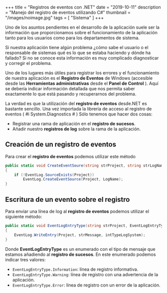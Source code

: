 +++
title = "Registros de eventos con .NET"
date = "2019-10-11"
description = "Manejo del registro de eventos utilizando C#"
thumbnail = "/images/noimage.jpg"
tags = [ "Sistema" ]
+++

Uno de los asuntos pendientes en el desarrollo de la aplicación suele ser la información que proporcionamos
sobre el funcionamiento de la aplicación tanto para los usuarios como para los departamentos de sistema.

Si nuestra aplicación tiene algún problema ¿cómo sabe el usuario o el responsable de sistemas qué es lo que
se estaba haciendo y dónde ha fallado? Si no se conoce esta información es muy complicado diagnosticar y 
corregir el problema.

Uno de los lugares más útiles para registrar los errores y el funcionamiento de nuestra aplicación es
el **Registro de Eventos** de Windows (accesible desde las **Herramientas administrativas** desde
el **Panel de Control** ). Aquí se debería indicar información detallada que nos permita
saber exactamente lo que está pasando y recuperarnos del problema.

La verdad es que la utilización del **registro de eventos** desde.NET es bastante sencillo. Una vez
importada la librería de acceso al registro de eventos ( #i System.Diagnostics # ) Sólo tenemos
que hacer dos cosas:

* Registrar una rama de aplicación en el **registro de sucesos**.
* Añadir nuestro **registros de log** sobre la rama de la aplicación.

## Creación de un registro de eventos

Para crear el **registro de eventos** podemos utilizar este método

```csharp
public static void CreateEventSoure(string strProject, string strLogName)
{ 
	if (!EventLog.SourceExists(Project))
		EventLog.CreateEventSource(Project, LogName);
}
```

## Escritura de un evento sobre el registro

Para enviar una línea de log al **registro de eventos** podemos utilizar el siguiente método:

```csharp
public static void EventLogEntryType(string strProject, EventLogEntryType intTypeLog, string strMessage)
{ 
	EventLog.WriteEntry(Project, strMessage, intTypeLogSystem);
}
```

Donde **EventLogEntryType** es un enumerado con el tipo de mensaje que estamos añadiendo al **registro de sucesos**. 
En este enumerado podemos indicar tres valores:

* `EventLogEntryType.Information`: línea de registro informativa.
* `EventLogEntryType.Warning`: línea de registro con una advertencia de la aplicación.
* `EventLogEntryType.Error`: línea de registro con un error de la aplicación.